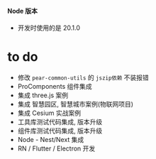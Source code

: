 #### Node 版本

- 开发时使用的是 20.1.0

# to do

- 修改 `pear-common-utils` 的 `jszip依赖` 不装报错
- ProComponents 组件集成
- 集成 three.js 案例
- 集成 智慧园区, 智慧城市案例(物联网项目)
- 集成 Cesium 实战案例
- 工具库测试代码集成, 版本升级
- 组件库测试代码集成, 版本升级
- Node - Nest/Next 集成
- RN / Flutter / Electron 开发
